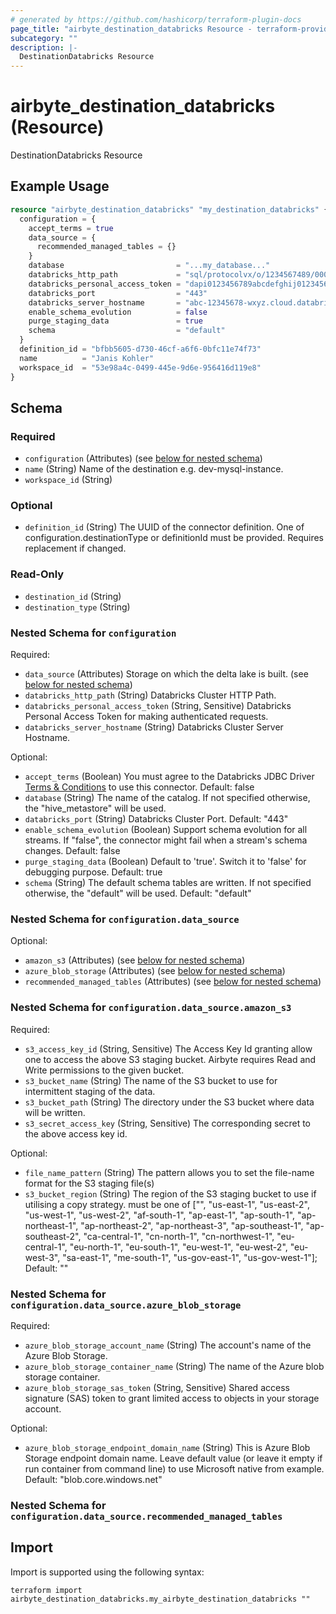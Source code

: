 ```yaml
---
# generated by https://github.com/hashicorp/terraform-plugin-docs
page_title: "airbyte_destination_databricks Resource - terraform-provider-airbyte"
subcategory: ""
description: |-
  DestinationDatabricks Resource
---
```


# airbyte_destination_databricks (Resource)

DestinationDatabricks Resource

## Example Usage

```terraform
resource "airbyte_destination_databricks" "my_destination_databricks" {
  configuration = {
    accept_terms = true
    data_source = {
      recommended_managed_tables = {}
    }
    database                         = "...my_database..."
    databricks_http_path             = "sql/protocolvx/o/1234567489/0000-1111111-abcd90"
    databricks_personal_access_token = "dapi0123456789abcdefghij0123456789AB"
    databricks_port                  = "443"
    databricks_server_hostname       = "abc-12345678-wxyz.cloud.databricks.com"
    enable_schema_evolution          = false
    purge_staging_data               = true
    schema                           = "default"
  }
  definition_id = "bfbb5605-d730-46cf-a6f6-0bfc11e74f73"
  name          = "Janis Kohler"
  workspace_id  = "53e98a4c-0499-445e-9d6e-956416d119e8"
}
```

<!-- schema generated by tfplugindocs -->
## Schema

### Required

- `configuration` (Attributes) (see [below for nested schema](#nestedatt--configuration))
- `name` (String) Name of the destination e.g. dev-mysql-instance.
- `workspace_id` (String)

### Optional

- `definition_id` (String) The UUID of the connector definition. One of configuration.destinationType or definitionId must be provided. Requires replacement if changed.

### Read-Only

- `destination_id` (String)
- `destination_type` (String)

<a id="nestedatt--configuration"></a>
### Nested Schema for `configuration`

Required:

- `data_source` (Attributes) Storage on which the delta lake is built. (see [below for nested schema](#nestedatt--configuration--data_source))
- `databricks_http_path` (String) Databricks Cluster HTTP Path.
- `databricks_personal_access_token` (String, Sensitive) Databricks Personal Access Token for making authenticated requests.
- `databricks_server_hostname` (String) Databricks Cluster Server Hostname.

Optional:

- `accept_terms` (Boolean) You must agree to the Databricks JDBC Driver <a href="https://databricks.com/jdbc-odbc-driver-license">Terms & Conditions</a> to use this connector. Default: false
- `database` (String) The name of the catalog. If not specified otherwise, the "hive_metastore" will be used.
- `databricks_port` (String) Databricks Cluster Port. Default: "443"
- `enable_schema_evolution` (Boolean) Support schema evolution for all streams. If "false", the connector might fail when a stream's schema changes. Default: false
- `purge_staging_data` (Boolean) Default to 'true'. Switch it to 'false' for debugging purpose. Default: true
- `schema` (String) The default schema tables are written. If not specified otherwise, the "default" will be used. Default: "default"

<a id="nestedatt--configuration--data_source"></a>
### Nested Schema for `configuration.data_source`

Optional:

- `amazon_s3` (Attributes) (see [below for nested schema](#nestedatt--configuration--data_source--amazon_s3))
- `azure_blob_storage` (Attributes) (see [below for nested schema](#nestedatt--configuration--data_source--azure_blob_storage))
- `recommended_managed_tables` (Attributes) (see [below for nested schema](#nestedatt--configuration--data_source--recommended_managed_tables))

<a id="nestedatt--configuration--data_source--amazon_s3"></a>
### Nested Schema for `configuration.data_source.amazon_s3`

Required:

- `s3_access_key_id` (String, Sensitive) The Access Key Id granting allow one to access the above S3 staging bucket. Airbyte requires Read and Write permissions to the given bucket.
- `s3_bucket_name` (String) The name of the S3 bucket to use for intermittent staging of the data.
- `s3_bucket_path` (String) The directory under the S3 bucket where data will be written.
- `s3_secret_access_key` (String, Sensitive) The corresponding secret to the above access key id.

Optional:

- `file_name_pattern` (String) The pattern allows you to set the file-name format for the S3 staging file(s)
- `s3_bucket_region` (String) The region of the S3 staging bucket to use if utilising a copy strategy. must be one of ["", "us-east-1", "us-east-2", "us-west-1", "us-west-2", "af-south-1", "ap-east-1", "ap-south-1", "ap-northeast-1", "ap-northeast-2", "ap-northeast-3", "ap-southeast-1", "ap-southeast-2", "ca-central-1", "cn-north-1", "cn-northwest-1", "eu-central-1", "eu-north-1", "eu-south-1", "eu-west-1", "eu-west-2", "eu-west-3", "sa-east-1", "me-south-1", "us-gov-east-1", "us-gov-west-1"]; Default: ""


<a id="nestedatt--configuration--data_source--azure_blob_storage"></a>
### Nested Schema for `configuration.data_source.azure_blob_storage`

Required:

- `azure_blob_storage_account_name` (String) The account's name of the Azure Blob Storage.
- `azure_blob_storage_container_name` (String) The name of the Azure blob storage container.
- `azure_blob_storage_sas_token` (String, Sensitive) Shared access signature (SAS) token to grant limited access to objects in your storage account.

Optional:

- `azure_blob_storage_endpoint_domain_name` (String) This is Azure Blob Storage endpoint domain name. Leave default value (or leave it empty if run container from command line) to use Microsoft native from example. Default: "blob.core.windows.net"


<a id="nestedatt--configuration--data_source--recommended_managed_tables"></a>
### Nested Schema for `configuration.data_source.recommended_managed_tables`

## Import

Import is supported using the following syntax:

```shell
terraform import airbyte_destination_databricks.my_airbyte_destination_databricks ""
```
